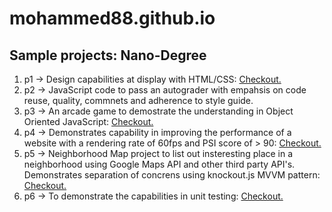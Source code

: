 # mohammed88.github.io

Sample projects: Nano-Degree
----------------------------

1. p1 -> Design capabilities at display with HTML/CSS: [Checkout.](./p1/)
2. p2 -> JavaScript code to pass an autograder with empahsis on code reuse, quality, commnets and adherence to style guide.
3. p3 -> An arcade game to demostrate the understanding in Object Oriented JavaScript: [Checkout.](./p3/)
4. p4 -> Demonstrates capability in improving the performance of a website with a rendering rate of 60fps and PSI score of > 90: [Checkout.](./p4/)
5. p5 -> Neighborhood Map project to list out insteresting place in a neighborhood using Google Maps API and other third party API's. Demonstrates separation of concrens using knockout.js MVVM pattern: [Checkout.](./p5/)
6. p6 -> To demonstrate the capabilities in unit testing: [Checkout.](./p6/)
